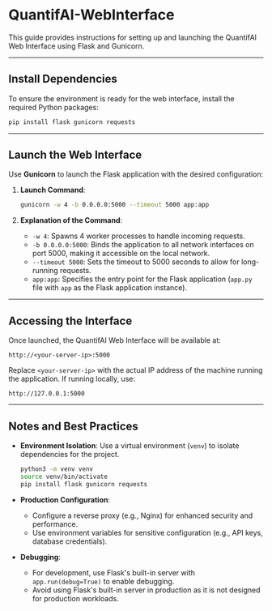 # QuantifAI-WebInterface

This guide provides instructions for setting up and launching the QuantifAI Web Interface using Flask and Gunicorn.

---

## Install Dependencies

To ensure the environment is ready for the web interface, install the required Python packages:

```bash
pip install flask gunicorn requests
```

---

## Launch the Web Interface

Use **Gunicorn** to launch the Flask application with the desired configuration:

1. **Launch Command**:
   ```bash
   gunicorn -w 4 -b 0.0.0.0:5000 --timeout 5000 app:app
   ```

2. **Explanation of the Command**:
   - `-w 4`: Spawns 4 worker processes to handle incoming requests.
   - `-b 0.0.0.0:5000`: Binds the application to all network interfaces on port 5000, making it accessible on the local network.
   - `--timeout 5000`: Sets the timeout to 5000 seconds to allow for long-running requests.
   - `app:app`: Specifies the entry point for the Flask application (`app.py` file with `app` as the Flask application instance).

---

## Accessing the Interface

Once launched, the QuantifAI Web Interface will be available at:
```plaintext
http://<your-server-ip>:5000
```

Replace `<your-server-ip>` with the actual IP address of the machine running the application. If running locally, use:
```plaintext
http://127.0.0.1:5000
```

---

## Notes and Best Practices

- **Environment Isolation**: Use a virtual environment (`venv`) to isolate dependencies for the project.
  ```bash
  python3 -m venv venv
  source venv/bin/activate
  pip install flask gunicorn requests
  ```

- **Production Configuration**:
  - Configure a reverse proxy (e.g., Nginx) for enhanced security and performance.
  - Use environment variables for sensitive configuration (e.g., API keys, database credentials).

- **Debugging**:
  - For development, use Flask's built-in server with `app.run(debug=True)` to enable debugging.
  - Avoid using Flask's built-in server in production as it is not designed for production workloads.
